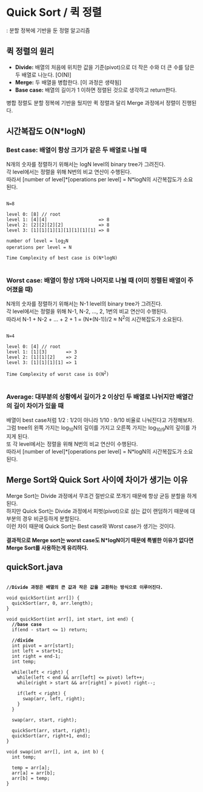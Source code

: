 # Quick Sort / 퀵 정렬
: 분할 정복에 기반을 둔 정렬 알고리즘


## 퀵 정렬의 원리
<ul>
  <li><strong>Divide:</strong> 배열의 처음에 위치한 값을 기준(pivot)으로 더 작은 수와 더 큰 수를 담은 두 배열로 나눈다. [O(N)]</li>
  <li><strong>Merge:</strong> 두 배열을 병합한다. [이 과정은 생략됨]</li>
  <li><strong>Base case:</strong> 배열의 길이가 1 이하면 정렬된 것으로 생각하고 return한다.</li>
</ul>
병합 정렬도 분할 정복에 기반을 뒀지만 퀵 정렬과 달리 Merge 과정에서 정렬이 진행된다.


## 시간복잡도 O(N*logN)

### Best case: 배열이 항상 크기가 같은 두 배열로 나뉠 때
N개의 숫자를 정렬하기 위해서는 logN level의 binary tree가 그려진다.<br>
각 level에서는 정렬을 위해 N번의 비교 연산이 수행된다.<br>
따라서 [number of level]\*[operations per level] = N\*logN의 시간복잡도가 소요된다.
<pre>
<code>
N=8

level 0: [8] // root
level 1: [4][4]                   => 8
level 2: [2][2][2][2]             => 8
level 3: [1][1][1][1][1][1][1][1] => 8

number of level = log<sub>2</sub>N
operations per level = N

Time Complexity of best case is O(N*logN)
</code>
</pre>

### Worst case: 배열이 항상 1개와 나머지로 나뉠 때 (이미 정렬된 배열이 주어졌을 때)
N개의 숫자를 정렬하기 위해서는 N-1 level의 binary tree가 그려진다.<br>
각 level에서는 정렬을 위해 N-1, N-2, ..., 2, 1번의 비교 연산이 수행된다.<br>
따라서 N-1 + N-2 + ... + 2 + 1 = (N*(N-1))/2 ≈ N<sup>2</sup>의 시간복잡도가 소요된다.
<pre>
<code>
N=4

level 0: [4] // root
level 1: [1][3]       => 3
level 2: [1][1][2]    => 2
level 3: [1][1][1][1] => 1

Time Complexity of worst case is O(N<sup>2</sup>)
</code>
</pre>

### Average: 대부분의 상황에서 길이가 2 이상인 두 배열로 나뉘지만 배열간의 길이 차이가 있을 때
배열이 best case처럼 1/2 : 1/2이 아니라 1/10 : 9/10 비율로 나눠진다고 가정해보자.</br>
그럼 tree의 왼쪽 가지는 log<sub>10</sub>N의 깊이를 가지고 오른쪽 가지는 log<sub>10/9</sub>N의 깊이를 가지게 된다.<br>
또 각 level에서는 정렬을 위해 N번의 비교 연산이 수행된다.<br>
따라서 [number of level]\*[operations per level] = N\*logN의 시간복잡도가 소요된다.


## Merge Sort와 Quick Sort 사이에 차이가 생기는 이유
Merge Sort는 Divide 과정에서 무조건 절반으로 쪼개기 때문에 항상 균등 분할을 하게 된다.<br>
하지만 Quick Sort는 Divide 과정에서 피벗(pivot)으로 삼는 값이 랜덤하기 때문에 대부분의 경우 비균등하게 분할된다.<br>
이런 차이 때문에 Quick Sort는 Best case와 Worst case가 생기는 것이다.<br>
<br>
<strong>결과적으로 Merge sort는 worst case도 N*logN이기 때문에 특별한 이유가 없다면 Merge Sort를 사용하는게 유리하다.</strong>



## quickSort.java
<pre>
<code>
<strong>//Divide 과정은 배열의 큰 값과 작은 값을 교환하는 방식으로 이루어진다.</strong>

void quickSort(int arr[]) {
  quickSort(arr, 0, arr.length);
}

void quickSort(int arr[], int start, int end) {
  <strong>//base case</strong>
  if(end - start <= 1) return;
	
  <strong>//divide</strong>
  int pivot = arr[start];
  int left = start+1;
  int right = end-1;
  int temp;
		
  while(left < right) {
    while(left < end && arr[left] <= pivot) left++;
    while(right > start && arr[right] > pivot) right--;
			
    if(left < right) {
      swap(arr, left, right);
    }
  }
		
  swap(arr, start, right);
  
  quickSort(arr, start, right);
  quickSort(arr, right+1, end);
}

void swap(int arr[], int a, int b) {
  int temp;
  
  temp = arr[a];
  arr[a] = arr[b];
  arr[b] = temp;
}
</code>
</pre>
